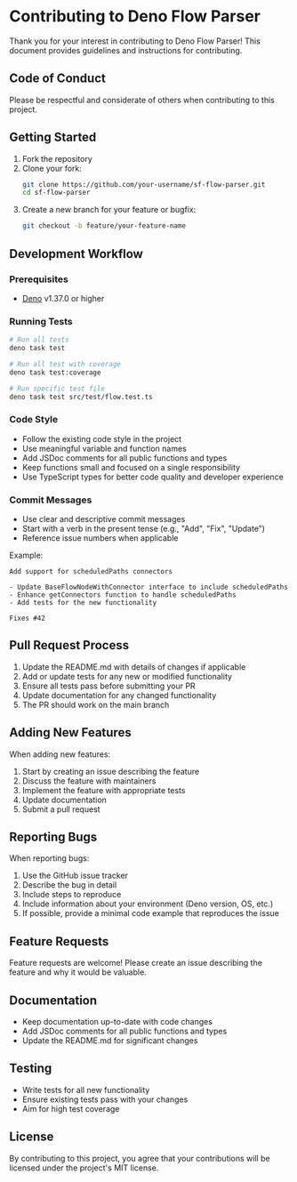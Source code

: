 # Contributing to Deno Flow Parser

Thank you for your interest in contributing to Deno Flow Parser! This document provides guidelines and instructions for contributing.

## Code of Conduct

Please be respectful and considerate of others when contributing to this project.

## Getting Started

1. Fork the repository
2. Clone your fork:
   ```bash
   git clone https://github.com/your-username/sf-flow-parser.git
   cd sf-flow-parser
   ```
3. Create a new branch for your feature or bugfix:
   ```bash
   git checkout -b feature/your-feature-name
   ```

## Development Workflow

### Prerequisites

- [Deno](https://deno.land/) v1.37.0 or higher

### Running Tests

```bash
# Run all tests
deno task test

# Run all test with coverage
deno task test:coverage

# Run specific test file
deno task test src/test/flow.test.ts
```

### Code Style

- Follow the existing code style in the project
- Use meaningful variable and function names
- Add JSDoc comments for all public functions and types
- Keep functions small and focused on a single responsibility
- Use TypeScript types for better code quality and developer experience

### Commit Messages

- Use clear and descriptive commit messages
- Start with a verb in the present tense (e.g., "Add", "Fix", "Update")
- Reference issue numbers when applicable

Example:
```
Add support for scheduledPaths connectors

- Update BaseFlowNodeWithConnector interface to include scheduledPaths
- Enhance getConnectors function to handle scheduledPaths
- Add tests for the new functionality

Fixes #42
```

## Pull Request Process

1. Update the README.md with details of changes if applicable
2. Add or update tests for any new or modified functionality
3. Ensure all tests pass before submitting your PR
4. Update documentation for any changed functionality
5. The PR should work on the main branch

## Adding New Features

When adding new features:

1. Start by creating an issue describing the feature
2. Discuss the feature with maintainers
3. Implement the feature with appropriate tests
4. Update documentation
5. Submit a pull request

## Reporting Bugs

When reporting bugs:

1. Use the GitHub issue tracker
2. Describe the bug in detail
3. Include steps to reproduce
4. Include information about your environment (Deno version, OS, etc.)
5. If possible, provide a minimal code example that reproduces the issue

## Feature Requests

Feature requests are welcome! Please create an issue describing the feature and why it would be valuable.

## Documentation

- Keep documentation up-to-date with code changes
- Add JSDoc comments for all public functions and types
- Update the README.md for significant changes

## Testing

- Write tests for all new functionality
- Ensure existing tests pass with your changes
- Aim for high test coverage

## License

By contributing to this project, you agree that your contributions will be licensed under the project's MIT license.
